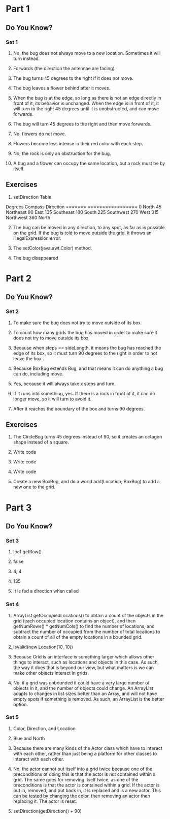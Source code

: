 # Part 1

## Do You Know?

### Set 1

1. No, the bug does not always move to a new location. Sometimes it will turn instead.

2. Forwards (the direction the antennae are facing)

3. The bug turns 45 degrees to the right if it does not move.

4. The bug leaves a flower behind after it moves.

5. When the bug is at the edge, so long as there is not an edge directly in front of it, its behavior is unchanged. When the edge is in front of it, it will turn to the right 45 degrees until it is unobstructed, and can move forwards.

6. The bug will turn 45 degrees to the right and then move forwards.
7. No, flowers do not move.

8. Flowers become less intense in their red color with each step.

9. No, the rock is only an obstruction for the bug.

10. A bug and a flower can occupy the same location, but a rock must be by itself.

## Exercises

1. setDirection Table

Degrees 	Compass Direction
=======     =================
0 			North
45 			Northeast
90			East
135			Southeast
180			South
225 		Southwest
270 		West
315			Northwest
360 		North

2. The bug can be moved in any direction, to any spot, as far as is possible on the grid. If the bug is told to move outside the grid, it throws an illegalExpression error.

3. The setColor(java.awt.Color) method.

4. The bug disappeared


# Part 2

## Do You Know?

### Set 2

1. To make sure the bug does not try to move outside of its box.

2. To count how many grids the bug has moved in order to make sure it does not try to move outside its box.

3. Because when steps == sideLength, it means the bug has reached the edge of its box, so it must turn 90 degrees to the right in order to not leave the box..

4. Because BoxBug extends Bug, and that means it can do anything a bug can do, including move.

5. Yes, because it will always take x steps and turn.

6. If it runs into something, yes. If there is a rock in front of it, it can no longer move, so it will turn to avoid it.

7. After it reaches the boundary of the box and turns 90 degrees.

## Exercises

1. The CircleBug turns 45 degrees instead of 90, so it creates an octagon shape instead of a square.

2. Write code

3. Write code

4. Write code

5. Create a new BoxBug, and do a world.add(Location, BoxBug) to add a new one to the grid.


# Part 3

## Do You Know?

### Set 3

1. loc1.getRow()

2. false

3. 4, 4

4. 135

5. It is fed a direction when called

### Set 4

1. ArrayList<Location> getOccupiedLocations() to obtain a count of the objects in the grid (each occupied location contains an object), and then getNumRows() * getNumCols() to find the number of locations, and subtract the number of occupied from the number of total locations to obtain a count of all of the empty locations in a bounded grid.

2. isValid(new Location(10, 10))

3. Because Grid is an interface is something larger which allows other things to interact, such as locations and objects in this case. As such, the way it does that is beyond our view, but what matters is we can make other objects interact in grids.

4. No, if a grid was unbounded it could have a very large number of objects in it, and the number of objects could change. An ArrayList adapts to changes in list sizes better than an Array, and will not have empty spots if something is removed. As such, an ArrayList is the better option.

### Set 5

1. Color, Direction, and Location

2. Blue and North

3. Because there are many kinds of the Actor class which have to interact with each other, rather than just being a platform for other classes to interact with each other.

4. No, the actor cannot put itself into a grid twice because one of the preconditions of doing this is that the actor is not contained within a grid. The same goes for removing itself twice, as one of the preconditions is that the actor is contained within a grid. If the actor is put in, removed, and put back in, it is replaced and is a new actor. This can be tested by changing the color, then removing an actor then replacing it. The actor is reset.

5. setDirection(getDirection() + 90)